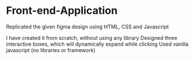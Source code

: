 # Front-end-Application
Replicated the given figma design using HTML, CSS and Javascript

I have created it from scratch, without using any library
Designed three interactive boxes, which will dynamically expand while clicking
Used vanilla javascript (no libraries or framework)

